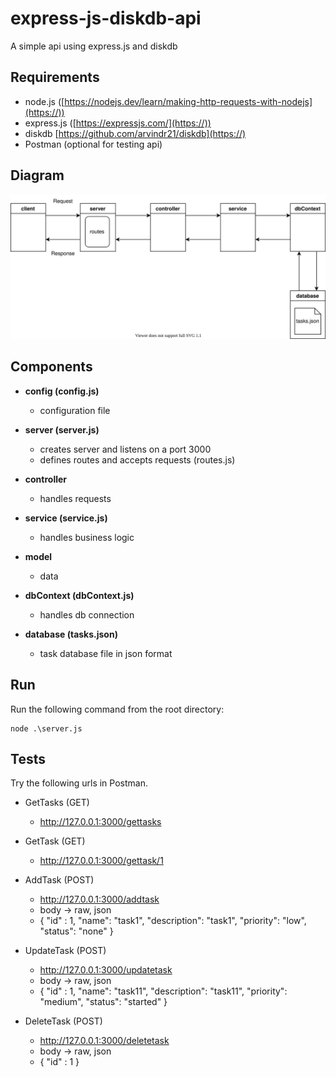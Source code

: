 # express-js-diskdb-api

A simple api using express.js and diskdb

## Requirements

* node.js ([https://nodejs.dev/learn/making-http-requests-with-nodejs](https://))
* express.js ([https://expressjs.com/](https://))
* diskdb [https://github.com/arvindr21/diskdb](https://)
* Postman (optional for testing api)

## Diagram

![Alt text](./diagram.svg)

## Components

* **config (config.js)**

  - configuration file
* **server (server.js)**

  - creates server and listens on a port 3000
  - defines routes and accepts requests (routes.js)
* **controller**

  - handles requests
* **service (service.js)**

  - handles business logic
* **model**

  - data
* **dbContext (dbContext.js)**

  - handles db connection
* **database (tasks.json)**

  - task database file in json format

## Run

Run the following command from the root directory:

```
node .\server.js
```

## Tests

Try the following urls in Postman.

* GetTasks (GET)

  * http://127.0.0.1:3000/gettasks
* GetTask (GET)

  * http://127.0.0.1:3000/gettask/1
* AddTask (POST)

  * http://127.0.0.1:3000/addtask
  * body -> raw, json
  * { "id" : 1, "name": "task1", "description": "task1", "priority": "low", "status": "none" }
* UpdateTask (POST)

  * http://127.0.0.1:3000/updatetask
  * body -> raw, json
  * { "id" : 1, "name": "task11", "description": "task11", "priority": "medium", "status": "started" }
* DeleteTask (POST)

  * http://127.0.0.1:3000/deletetask
  * body -> raw, json
  * { "id" : 1 }
